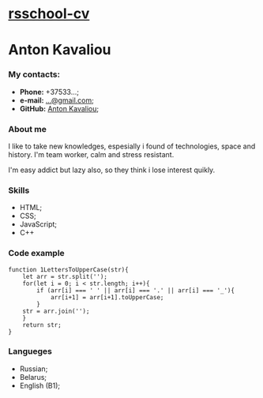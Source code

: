 # [rsschool-cv](https://app.rs.shool)

# Anton Kavaliou

### My contacts:

- __Phone:__ +37533...;
- __e-mail:__ ...@gmail.com;
- __GitHub:__ [Anton Kavaliou](https://github.com/Vulcanazer);

### About me

I like to take new knowledges, espesially i found of technologies, space and history. I'm team worker, calm and stress resistant.

I'm easy addict but lazy also, so they think i lose interest quikly.
 
### Skills

* HTML;
* CSS;
* JavaScript;
* C++

### Code example

``` 
function 1LettersToUpperCase(str){
    let arr = str.split('');
    for(let i = 0; i < str.length; i++){
        if (arr[i] === ' ' || arr[i] === '.' || arr[i] === '_'){
            arr[i+1] = arr[i+1].toUpperCase;
        }
    str = arr.join('');
    }
    return str;
} 
```

### Langueges

* Russian;
* Belarus;
* English (B1);
